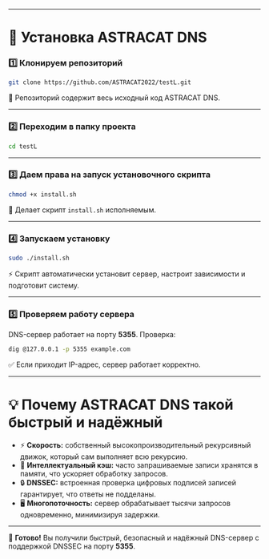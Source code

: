 
---

# 🚀 Установка ASTRACAT DNS

### 1️⃣ Клонируем репозиторий

```bash
git clone https://github.com/ASTRACAT2022/testL.git
```

📂 Репозиторий содержит весь исходный код ASTRACAT DNS.

---

### 2️⃣ Переходим в папку проекта

```bash
cd testL
```

---

### 3️⃣ Даем права на запуск установочного скрипта

```bash
chmod +x install.sh
```

🔑 Делает скрипт `install.sh` исполняемым.

---

### 4️⃣ Запускаем установку

```bash
sudo ./install.sh
```

⚡ Скрипт автоматически установит сервер, настроит зависимости и подготовит систему.

---

### 5️⃣ Проверяем работу сервера

DNS-сервер работает на порту **5355**.
Проверка:

```bash
dig @127.0.0.1 -p 5355 example.com
```

✅ Если приходит IP-адрес, сервер работает корректно.

---

# 💡 Почему ASTRACAT DNS такой быстрый и надёжный

* ⚡ **Скорость:** собственный высокопроизводительный рекурсивный движок, который сам выполняет всю рекурсию.
* 🧠 **Интеллектуальный кэш:** часто запрашиваемые записи хранятся в памяти, что ускоряет обработку запросов.
* 🔒 **DNSSEC:** встроенная проверка цифровых подписей записей гарантирует, что ответы не подделаны.
* 🖥️ **Многопоточность:** сервер обрабатывает тысячи запросов одновременно, минимизируя задержки.

---

🎉 **Готово!**
Вы получили быстрый, безопасный и надёжный DNS-сервер с поддержкой DNSSEC на порту **5355**.
